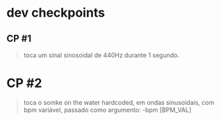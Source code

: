 # dev checkpoints
## CP #1
> toca um sinal sinosoidal de 440Hz durante 1 segundo.


# CP #2
> toca o somke on the water hardcoded, em ondas sinusoidais, com bpm variável, passado como argumento:
-bpm [BPM_VAL]




